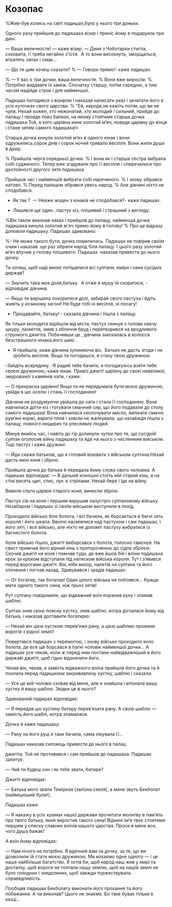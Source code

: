 # Козопас

%Жив-був колись на світі падишах,було у нього три доньки.

Одного разу прийшов до падишаха візир і приніс йому в подарунок три дині.

— Ваша величносте! — каже візир. — Диня з Чоботарки стигла, соковита, її треба негайно з'їсти.
 А то вони висохнуть, зморщаться, втратять запах і смак...

— Що ти цим хочеш сказати?
% — Говори прямо!- каже падишах.

% — У вас є три дочки, ваша величносте.
% Вони вже виросли.
% Потрібно видавати їх заміж.
Спочатку старшу, потім середню, а тим часом надійде строк і для найменшої.

Падишах погодився з візиром і наказав написати указ і зачитати його в усіх куточках свого царства:
% "Ей, народе,не кажіть потім, що ви не чули.
Нехай кожен, хто нежонатий, хто молодий і сильний, прийде до палацу і пройде повз балкон, на якому стоятиме старша дочка падишаха.Той, в кого царівна кине золотий м’яч, поведе царівну до вінця і стане зятем самого падишаха!»

Старша дочка кинула золотий м’яч в одного юнак і вони одружились,сорок днів і сорок ночей тривало весілля.
Вони жили душа в душу.

% Прийшла черга середньої дочки.
% І вона як і старша сестра вибрала собі судженого.
Тепер вже згадували про її весілля і сперечалися про достойності другого зятя падишаха.

Прийшов час і найменшій вибрати собі нареченого.
% І знову зібрався натовп.
% Перед палацом зібрався увесь народ.
% Але дівчині ніхто не сподобався.

- Як так ? 
— Невже жоден з юнаків не сподобався?- каже падишах.

- Лишився ще один...пастух кіз, плішивий і страшний з вигляду.

%Він також виконав наказ і прийшов до палацу, найменша дочка падишаха кинула золотий м'яч прямо йому в голову!
% Про це відразу доповіли падишаху.
Падишах здивовано:

%- Не може такого бути, дочка помилилась.
Падишах не повірив своїм очам і наказав  ще раз зібрати народ біля палацу.
І цього разу золотий м’яч влучив у голову плішивого.
Падишах  наказав привести до нього дочку.

Ти хочеш, щоб наді мною потішалися всі султани, еміри і хани сусідніх держав?

— Значить така моя доля,батьку.
 А отже я мушу їй скоритися, - відповідає дівчина.

— Якщо ти вирішила покоритися долі, забирай свого пастуха і йдіть живіть у козиному загоні!
Не буде тобі ні весілля, ні посагу!

- Прощавайте, батьку! - сказала дівчина і пішла з палацу.

Як тільки молодята відійшли від міста, пастух скинув з голови овечу шкуру, лахміття, змив з обличчя бруд і перетворився на вродливого стрункого джигіта.
Побачивши це , дівчина закохалась в волосся безстрашного юнака,його шию . 

- Я прийшла, каже дівчина зупиняючи віз. 
Батько не дасть згоди і не зробить весілля.
Якщо ти погодишся, я стану твою дружиною.

-Зайдіть всередину.
-Я радий тебе бачити, я погоджуюсь взяти тебе своєю дружиною,-каже юнак.
Привіз джигіт царівну до своєї невеликої, змурованої з каменів хати, і каже:

— О прекрасна царівно!
Якщо ти не передумала бути моєю дружиною, увійди в цю оселю і стань її господинею!

Дівчина не роздумуючи увійшла до хати і стала її господинею.
Вона навчилася доїти кіз і готувати смачний сир, що його подавали до столу самого падишаха!
Вона навчилася сколочувати масло, випікати смачні рум’яні коржі, варити плов і зовсім не жалкувала, що назавжди пішла з палацу, повного нещирих та улесливих людей.

Минув якийсь час, і навіть до гір долинули чутки про те, що сусідній султан оголосив війну падишаху та йде на нього з численним військом.
Тоді пастух і каже дружині:

— Йди скажи батькові, що я готовий воювати з військом султана.Нехай дасть мені коня і зброю.

Прийшла дочка до батька й передала йому слова свого чоловіка.
А падишах відповідає: — В дальній конюшні стоїть мій старий кінь, а на стіні висять щит, спис, лук зі стрілами.
Нехай бере і їде на війну.

Вивели слуги царівні старого коня, винесли зброю.

Пастух сів на коня і першим вирушив назустріч султановому війську.
Незабаром і падишах зі своїм військом виступили в похід.

Проходило військо біля болота, і всі бачили, як борсається в багні зять короля і його шкапа.
Вволю насміялися над пастухом і сам падишах, і його зяті, і все військо, але ніхто не допоміг пастуху вибратися із багнистого болота.

Коли військо пішло, джигіт виборсався з болота, голосно свиснув.
На свист примчав його вірний кінь з притороченою до сідла зброєю.
Скочив джигіт на коня і помчав туди, де вже йшов бій і воїни падишаха крок за кроком відступали під натиском війська короля.
Тут і з’явився перед ворогами джигіт.
Він, ніби вихор, налетів на султана та його оточення і погнав назад.
Здивувався і зрадів падишах:

— От богатир, так богатир!
Один цілого війська не побоявся...
Краще мати одного такого сина, ніж трьох зятів!

Рут султану повідомили, що відважний воїн поранив руку і зламав шаблю.

Султан зняв свою поясну хустку, зняв шаблю, котра дісталася йому від батька, і наказав доставити богатирю:

— Нехай він цією хусткою перев’яже рану, а цією шаблею прожене ворогів з рідної землі!

Повертався падишах з перемогою, і знову військо проходило коло болота, де все ще борсався в багні чоловік найменшої дочки...
А падишах усе чекав, коли ж перед ним постане найвідважніший в його державі джигіт, щоб гідно відзначити його.

Чекав він, чекав, а замість відважного воїна прийшла його дочка та й поклала перед падишахом закривавлену хустку, шаблю і сказала:

— Усе це мій чоловік сховав від мене, але я знайшла і впізнала вашу хустку й вашу шаблю.
Звідки це в нього?

Здивований падишах відповідає:

— Я передав цю хустину батиру перев’язати рану.
А свою шаблю — замість його шаблі, котра зламалася.

Дочка й каже падишаху:

— Рану на його руці я таки бачила, сама лікувала її...

Падишах наказав силоміць привести до нього в палац

джигіта.
Той не противився і сам прийшов до падишаха.
Падишах запитує:

— Чий ти будеш син і як тебе звати, батире?

Джигіт відповідає:

— Батька мого звали Теміркая (залізна скеля), а мене звуть Бекболат (найміцніший булат).

Падишах каже:

— Я накажу в усіх храмах нашої держави прочитати молитву в пам’ять про твого батька, який виростив такого сина!
Віднині ім’я твоє стоятиме першим у списку славних воїнів нашого царства.
Проси в мене все, чого душа бажає!

А воїн йому відповідає:

— Нам нічого не потрібно.
Я вдячний вам за дочку, за те, що ви дозволили їй стати моєю дружиною.
Ми кохаємо одне одного — і це наше найбільше багатство.
Я хотів би, щоб народ наш жив у мирі та достатку, щоб вороги не топтали нашу землю, щоб на нашій землі не було голодних і знедолених, щоб завжди торжествувала справедливість.

Пообіцяв падишах Бекболату виконати його прохання та його побажання.
А чи виконав?
Цього не знаємо.
Бо таке буває тільки в казці...
